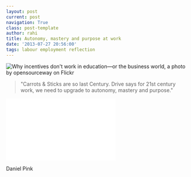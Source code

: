 ```yaml
---
layout: post
current: post
navigation: True
class: post-template
author: rahi
title: Autonomy, mastery and purpose at work
date: '2013-07-27 20:56:00'
tags: labour employment reflection
---
```


![Why incentives don't work in education—or the business world, a photo by opensourceway on Flickr][1]

> "Carrots & Sticks are so last Century. Drive says for 21st century work, we need to upgrade to autonomy, mastery and purpose."

<iframe width="300" height="169" src="//www.youtube.com/embed/u6XAPnuFjJc" frameborder="0" allowfullscreen></iframe>

Daniel Pink

[1]: https://i.imgur.com/ioZcMp7.jpg
